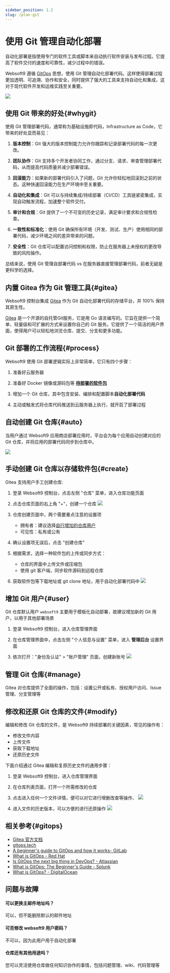 ```yaml
---
sidebar_position: 1.2
slug: /plan-git
---
```


# 使用 Git 管理自动化部署

自动化部署是指使用专门的软件工具或脚本来自动执行软件安装与发布过程。它提高了软件交付的速度和可靠性，减少过程中的错误。

Websoft9 遵循 [GitOps](https://about.gitlab.com/topics/gitops/) 思想，使用 Git 管理自动化部署代码。这样使得部署过程更加透明、可追溯、协作和安全，同时提供了强大的工具来支持自动化和集成，这对于现代软件开发和运维实践至关重要。

![](./assets/gitops-workflow-websoft9.png)

## 使用 Git 带来的好处{#whygit}

使用 Git 管理部署代码，通常称为基础设施即代码，Infrastructure as Code，它带来的好处显而易见：

1. **版本控制**：Git 强大的版本控制能力允许你跟踪和记录部署代码的每一次更改。

2. **团队协作**：Git 支持多个开发者协同工作，通过分支、请求、审查管理部署代码，从而提高代码质量并减少部署错误。

3. **回滚能力**：如果新的部署代码引入了问题，Git 允许你轻松地回滚到之前的状态。这种快速回滚能力在生产环境中至关重要。

4. **自动化和集成**：Git 可以与持续集成/持续部署（CI/CD）工具链紧密集成，实现自动触发流程，加速整个软件交付。

5. **审计和合规**：Git 提供了一个不可变的历史记录，满足审计要求和合规性检查。

6. **一致性和标准化**：使用 Git 确保所有环境（开发、测试、生产）使用相同的部署代码，减少环境之间的差异带来的问题。

7. **安全性**：Git 仓库可以配置访问控制和权限，防止在服务器上未授权的更改导致的风险操作。

总结来说，使用 Git 管理自部署代码 vs 在服务器直接管理部署代码，前者无疑是更科学的选择。  

## 内置 Gitea 作为 Git 管理工具{#gitea}

Websoft9 控制台集成 [Gitea](https://gitea.com) 作为 Git 自动化部署代码的存储平台，并 100% 保持其原生性。   

[Gitea](https://docs.gitea.com/)  是一个开源的自托管Git服务，它是用 Go 语言编写的。它旨在提供一个简单、轻量级和可扩展的方式来设置你自己的 Git 服务。它提供了一个简洁的用户界面，使得用户可以轻松地浏览仓库、提交、分支和更多功能。

## Git 部署的工作流程{#process}

Websoft9 使用 Git 部署逻辑实际上非常简单，它只有四个步骤：

1. 准备好云服务器

2. 准备好 Docker 镜像或源码包等 **[待部署的软件包](./plan-package)**

3. 增加一个 Git 仓库，其中包含安装、编排和配置脚本**自动化部署代码**

4. 主动或触发式将仓库代码推送到云服务器上执行，就开启了部署过程

## 自动创建 Git 仓库{#auto}

当用户通过 Websoft9 应用商店部署应用时，平台会为每个应用自动创建对应的 Git 仓库，并将应用的部署代码同步到仓库中。  

![](./assets/websoft9-git.png)

## 手动创建 Git 仓库以存储软件包{#create}

Gitea 支持用户手工创建仓库:

1. 登录 Websoft9 控制台，点击左侧 "仓库" 菜单，进入仓库功能页面

2. 点击仓库页面的右上角 "+"，创建一个仓库
   ![](./assets/websoft9-createrepo.png)

3. 仓库创建页面中，两个需要重点注意的设置项

   - 拥有者：建议选择[自行增加的仓库用户](#user)
   - 可见性：私有或公有

4. 确认设置项无误后，点击 "创建仓库"

5. 根据需求，选择一种软件包的上传或同步方式：

   - 仓库的界面中上传文件或压缩包
   - 使用 git 客户端，同步软件源码到远程仓库

6. 获取软件包等下载地址或 git clone 地址，用于自动化部署代码中
   ![](./assets/websoft9-gitea-links.png)

## 增加 Git 用户{#user}

Git 仓库默认用户 `websoft9` 主要用于模板化自动部署，故建议增加新的 Git 用户，以用于其他部署场景

1. 登录 Websoft9 控制台，进入仓库管理界面

2. 在仓库管理界面中，点击左侧 "个人信息与设置" 菜单，进入 **管理后台** 设置界面

3. 依次打开："身份及认证" > "账户管理" 页面，创建新账号
   ![](./assets/websoft9-gitea-createuser.png)


## 管理 Git 仓库{#manage}

Gitea 对仓库提供了全面的操作，包括：设置公开或私有、授权用户访问、Issue 管理、分支管理等  

## 修改和还原 Git 仓库的文件{#modify}

编辑和修改 Git 仓库的文件，是 Websoft9 持续部署的关键因素，常见的操作有：

- 修改文件内容
- 上传文件
- 获取下载地址
- 还原历史文件

下面介绍通过 Gitea 编辑和复原历史文件的通用步骤：  

1. 登录 Websoft9 控制台，进入仓库管理界面

2. 在仓库列表页面，打开一个所需修改的仓库

3. 点击进入任何一个文件详情，便可以对它进行增删改查等操作、
   ![](./assets/websoft9-gitea-modifyfile.png)

4. 进入文件的历史版本，可以方便的进行还原操作
   ![](./assets/websoft9-gitea-historyrec.png)

## 相关参考{#gitops}

- [Gitea 官方文档](https://docs.gitea.com/zh-cn/)
- [gitops.tech](https://www.gitops.tech)
- [A beginner's guide to GitOps and how it works- GitLab](https://page.gitlab.com/resources-ebook-beginner-guide-gitops.html)
- [What is GitOps - Red Hat](https://www.redhat.com/en/topics/devops/what-is-gitops)
- [Is GitOps the next big thing in DevOps? - Atlassian](https://www.atlassian.com/git/tutorials/gitops)
- [What is GitOps: The Beginner's Guide - Splunk](https://www.splunk.com/en_us/blog/learn/gitops.html)
- [What is GitOps? - DigitalOcean](https://www.digitalocean.com/blog/what-is-gitops)

## 问题与故障

#### 可以更换主邮件地址吗？

可以，但不能删除默认的邮件地址

#### 可否修改 websoft9 用户密码？

不可以，因为此用户用于自动化部署

#### 仓库还有其他用途吗？

您可以灵活使用仓库做任何知识协作的事情，包括问题管理、wiki、代码管理等